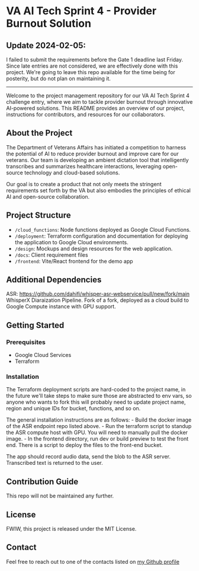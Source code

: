 # VA AI Tech Sprint 4 - Provider Burnout Solution

## Update 2024-02-05:
I failed to submit the requirements before the Gate 1 deadline last Friday. Since late entries are not considered, we are effectively done with this project. We're going to leave this repo available for the time being for posterity, but do not plan on maintaining it. 

---

Welcome to the project management repository for our VA AI Tech Sprint 4 challenge entry, where we aim to tackle provider burnout through innovative AI-powered solutions. This README provides an overview of our project, instructions for contributors, and resources for our collaborators.

## About the Project

The Department of Veterans Affairs has initiated a competition to harness the potential of AI to reduce provider burnout and improve care for our veterans. Our team is developing an ambient dictation tool that intelligently transcribes and summarizes healthcare interactions, leveraging open-source technology and cloud-based solutions. 

Our goal is to create a product that not only meets the stringent requirements set forth by the VA but also embodies the principles of ethical AI and open-source collaboration.

## Project Structure
- `/cloud_functions`: Node functions deployed as Google Cloud Functions.
- `/deployment`: Terraform configuration and documentation for deploying the application to Google Cloud environments.
- `/design`: Mockups and design resources for the web application.
- `/docs`: Client requirement files
- `/frontend`: Vite/React frontend for the demo app

## Additional Dependencies
ASR: https://github.com/dahifi/whisper-asr-webservice/pull/new/fork/main
    WhisperX Diaraization Pipeline. Fork of a fork, deployed as a cloud build to Google Compute instance with GPU support. 


## Getting Started

### Prerequisites
- Google Cloud Services
- Terraform

### Installation
The Terraform deployment scripts are hard-coded to the project name, in the future we'll take steps to make sure those are abstracted to env vars, so anyone who wants to fork this will probably need to update project name, region and unique IDs for bucket, functions, and so on. 

The general installation instructions are as follows: 
    - Build the docker image of the ASR endpoint repo listed above. 
    - Run the terraform script to standup the ASR compute host with GPU. You will need to manually pull the docker image. 
    - In the frontend directory, run dev or build preview to test the front end. There is a script to deploy the files to the front-end bucket. 

The app should record audio data, send the blob to the ASR server. Transcribed text is returned to the user. 

## Contribution Guide
This repo will not be maintained any further. 

## License
FWIW, this project is released under the MIT License. 

## Contact
Feel free to reach out to one of the contacts listed on [my Github profile](https://github.com/dahifi)
